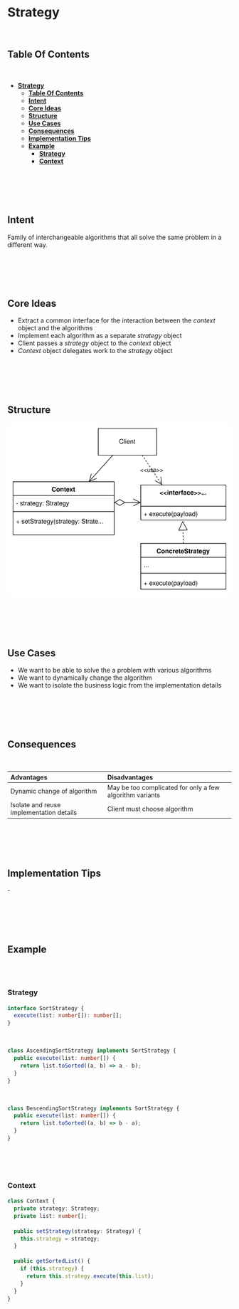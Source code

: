 # **Strategy**
<br>

## **Table Of Contents**
<br>

- [**Strategy**](#strategy)
  - [**Table Of Contents**](#table-of-contents)
  - [**Intent**](#intent)
  - [**Core Ideas**](#core-ideas)
  - [**Structure**](#structure)
  - [**Use Cases**](#use-cases)
  - [**Consequences**](#consequences)
  - [**Implementation Tips**](#implementation-tips)
  - [**Example**](#example)
    - [**Strategy**](#strategy-1)
    - [**Context**](#context)

<br>
<br>
<br>
<br>

## **Intent**

Family of interchangeable algorithms that all solve the same problem in a different way.

<br>
<br>
<br>
<br>

## **Core Ideas**

- Extract a common interface for the interaction between the *context* object and the algorithms
- Implement each algorithm as a separate *strategy* object
- Client passes a *strategy* object to the *context* object
- *Context* object delegates work to the *strategy* object

<br>
<br>
<br>
<br>

## **Structure**

![Strategy](./picture/strategy.drawio.svg)

<br>
<br>
<br>
<br>

## **Use Cases**

- We want to be able to solve the a problem with various algorithms
- We want to dynamically change the algorithm
- We want to isolate the business logic from the implementation details

<br>
<br>
<br>
<br>

## **Consequences**
<br>

|**Advantages**                           |**Disadvantages** |
|:----------------------------------------|:-----------------|
|Dynamic change of algorithm              |May be too complicated for only a few algorithm variants |
|Isolate and reuse implementation details |Client must choose algorithm

<br>
<br>
<br>
<br>

## **Implementation Tips**

\-

<br>
<br>
<br>
<br>

## **Example**
<br>
<br>

### **Strategy**

```typescript
interface SortStrategy {
  execute(list: number[]): number[];
}
```

<br>

```typescript
class AscendingSortStrategy implements SortStrategy {
  public execute(list: number[]) {
    return list.toSorted((a, b) => a - b);
  }
}
```

<br>

```typescript
class DescendingSortStrategy implements SortStrategy {
  public execute(list: number[]) {
    return list.toSorted((a, b) => b - a);
  }
}
```

<br>
<br>
<br>

### **Context**

```typescript
class Context {
  private strategy: Strategy;
  private list: number[];

  public setStrategy(strategy: Strategy) {
    this.strategy = strategy;
  }

  public getSortedList() {
    if (this.strategy) {
      return this.strategy.execute(this.list);
    }
  }
}
```
